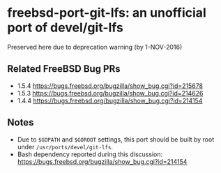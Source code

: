 # freebsd-port-git-lfs: an unofficial port of devel/git-lfs

Preserved here due to deprecation warning (by 1-NOV-2016)

## Related FreeBSD Bug PRs

* 1.5.4 <https://bugs.freebsd.org/bugzilla/show_bug.cgi?id=215678>
* 1.5.3 <https://bugs.freebsd.org/bugzilla/show_bug.cgi?id=214626>
* 1.4.4 <https://bugs.freebsd.org/bugzilla/show_bug.cgi?id=214154>

## Notes

* Due to `$GOPATH` and `$GOROOT` settings, this port should be built by root under `/usr/ports/devel/git-lfs`.
* Bash dependency reported during this discussion: <https://bugs.freebsd.org/bugzilla/show_bug.cgi?id=214154>
